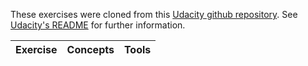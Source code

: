 
These exercises were cloned from this [Udacity github repository](https://github.com/udacity/CVND_Exercises). See [Udacity's README](README_Udacity.md) for further information.

Exercise | Concepts | Tools 
--- | --- | ---
